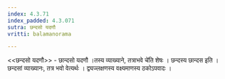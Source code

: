 ```yaml
---
index: 4.3.71
index_padded: 4.3.071
sutra: छन्दसो यदणौ
vritti: balamanorama

---
```

<<छन्दसो यदणौ>> - छान्दसो यदणौ ।तस्य व्याख्याने, तत्राभवे चे॑ति शेषः । छन्दस्य छान्दस इति । छन्दसां व्याख्यानः, तत्र भवो वेत्यर्थः । द्व्यज्लक्षणस्य वक्ष्यमाणस्य ठकोऽपवादः ।